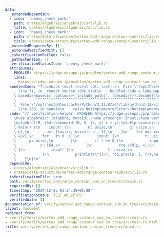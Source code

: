 ```yaml
---
data:
  _extendedDependsOn:
  - icon: ':heavy_check_mark:'
    path: crates/algebraic/algebraic/src/lib.rs
    title: crates/algebraic/algebraic/src/lib.rs
  - icon: ':heavy_check_mark:'
    path: crates/data-structure/vertex-add-range-contour-sum/src/lib.rs
    title: crates/data-structure/vertex-add-range-contour-sum/src/lib.rs
  _extendedRequiredBy: []
  _extendedVerifiedWith: []
  _isVerificationFailed: false
  _pathExtension: rs
  _verificationStatusIcon: ':heavy_check_mark:'
  attributes:
    PROBLEM: https://judge.yosupo.jp/problem/vertex_add_range_contour_sum_on_tree
    links:
    - https://judge.yosupo.jp/problem/vertex_add_range_contour_sum_on_tree
  bundledCode: "Traceback (most recent call last):\n  File \"/opt/hostedtoolcache/Python/3.12.8/x64/lib/python3.12/site-packages/onlinejudge_verify/documentation/build.py\"\
    , line 71, in _render_source_code_stat\n    bundled_code = language.bundle(stat.path,\
    \ basedir=basedir, options={'include_paths': [basedir]}).decode()\n          \
    \         ^^^^^^^^^^^^^^^^^^^^^^^^^^^^^^^^^^^^^^^^^^^^^^^^^^^^^^^^^^^^^^^^^^^^^^^^^^^^^^^^^\n\
    \  File \"/opt/hostedtoolcache/Python/3.12.8/x64/lib/python3.12/site-packages/onlinejudge_verify/languages/rust.py\"\
    , line 288, in bundle\n    raise NotImplementedError\nNotImplementedError\n"
  code: "// verification-helper: PROBLEM https://judge.yosupo.jp/problem/vertex_add_range_contour_sum_on_tree\n\
    \nuse algebraic::{algebra, monoid};\nuse proconio::input;\nuse vertex_add_range_contour_sum::VertexAddRangeContourSum;\n\
    \nalgebra!(M, i64);\nmonoid!(M, 0, |x, y| x + y);\n\n#[proconio::fastout]\nfn\
    \ main() {\n    input! {\n        n: usize,\n        q: usize,\n        a: [i64;\
    \ n],\n        uv: [(usize, usize); n - 1],\n    }\n    let mut rcq = VertexAddRangeContourSum::<M>::new(&a,\
    \ &uv);\n    for _ in 0..q {\n        input! {\n            t: usize,\n      \
    \      p: usize,\n        }\n        if t == 0 {\n            input! {\n     \
    \           x: i64,\n            }\n            rcq.add(p, x);\n        } else\
    \ {\n            input! {\n                l: usize,\n                r: usize,\n\
    \            }\n            println!(\"{}\", rcq.prod(p, l, r));\n        }\n\
    \    }\n}\n"
  dependsOn:
  - crates/algebraic/algebraic/src/lib.rs
  - crates/data-structure/vertex-add-range-contour-sum/src/lib.rs
  isVerificationFile: true
  path: verify/vertex_add_range_contour_sum_on_tree/src/main.rs
  requiredBy: []
  timestamp: '2024-12-25 03:34:39+00:00'
  verificationStatus: TEST_ACCEPTED
  verifiedWith: []
documentation_of: verify/vertex_add_range_contour_sum_on_tree/src/main.rs
layout: document
redirect_from:
- /verify/verify/vertex_add_range_contour_sum_on_tree/src/main.rs
- /verify/verify/vertex_add_range_contour_sum_on_tree/src/main.rs.html
title: verify/vertex_add_range_contour_sum_on_tree/src/main.rs
---
```

